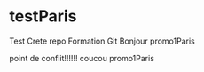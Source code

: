 # testParis
Test Crete repo Formation Git
Bonjour promo1Paris

point de conflit!!!!!!
coucou  promo1Paris